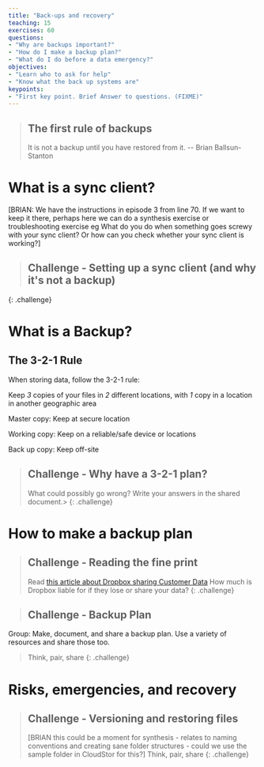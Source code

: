 ```yaml
---
title: "Back-ups and recovery"
teaching: 15
exercises: 60
questions:
- "Why are backups important?"
- "How do I make a backup plan?"
- "What do I do before a data emergency?"
objectives:
- "Learn who to ask for help"
- "Know what the back up systems are"
keypoints:
- "First key point. Brief Answer to questions. (FIXME)"
---
```



> ## The first rule of backups
>
> It is not a backup until you have restored from it.
-- Brian Ballsun-Stanton


# What is a sync client?

[BRIAN: We have the instructions in episode 3 from line 70. If we want to keep it there, perhaps here we can do a synthesis exercise or troubleshooting exercise eg What do you do when something goes screwy with your sync client? Or how can you check whether your sync client is working?]

> ## Challenge - Setting up a sync client (and why it's not a backup)
>
{: .challenge}


# What is a Backup?


## The 3-2-1 Rule

When storing data, follow the 3-2-1 rule:

Keep *3* copies of your files in *2* different locations, with *1* copy in a location in another geographic area

Master copy: Keep at secure location

Working copy: Keep on a reliable/safe device or locations

Back up copy: Keep off-site

> ## Challenge - Why have a 3-2-1 plan?
> What could possibly go wrong? Write your answers in the shared document.>
{: .challenge}

# How to make a backup plan

> ## Challenge - Reading the fine print
> Read [this article about Dropbox sharing Customer Data](https://www.wired.com/story/dropbox-sharing-data-study-ethics/)
> How much is Dropbox liable for if they lose or share your data?
{: .challenge}

> ## Challenge - Backup Plan
>
Group: Make, document, and share a backup plan. Use a variety of resources and share those too.
> Think, pair, share
{: .challenge}

# Risks, emergencies, and recovery

> ## Challenge - Versioning and restoring files
> [BRIAN this could be a moment for synthesis - relates to naming conventions and creating sane folder structures - could we use the sample folder in CloudStor for this?]
>Think, pair, share
{: .challenge}
